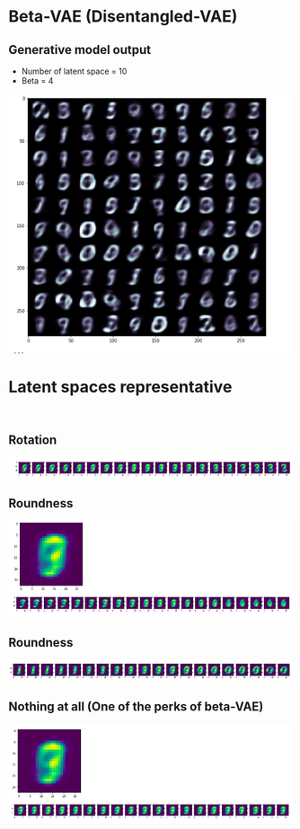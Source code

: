 # Beta-VAE (Disentangled-VAE)


## Generative model output
- Number of latent space = 10
- Beta = 4

![Demo](sprite.png)
<br>

# Latent spaces representative
<br>

## Rotation
![Demo](0.png)

## Roundness
![Demo](2.png)

## Roundness
![Demo](3.png)

## Nothing at all (One of the perks of beta-VAE)
![Demo](1.png)
